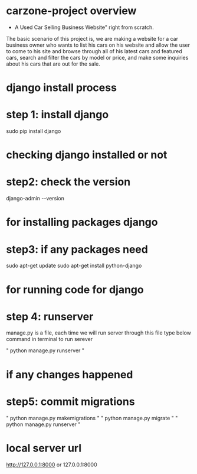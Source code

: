 # carzone-project overview

 - A Used Car Selling Business Website" right from scratch.

The basic scenario of this project is, we are making a website for a car business owner who wants to list his cars on his website and 
allow the user to come to his site and browse through all of his latest cars and featured cars,
search and filter the cars by model or price, and make some inquiries about his cars that are out for the sale.

# django install process 

# step 1: install django 

sudo pip install django

# checking django installed or not
# step2: check the version 

django-admin --version

# for installing packages django 
# step3: if any packages need

sudo apt-get update
sudo apt-get install python-django



# for running code for django
# step 4:  runserver 

manage.py is a file, each time we will run server through this file
type below command in terminal to run serever 

" python manage.py runserver "


# if any changes happened 
# step5: commit migrations

"  python manage.py makemigrations  "
" python manage.py migrate "
"  python manage.py runserver  "



# local server url

http://127.0.0.1:8000 or
127.0.0.1:8000













